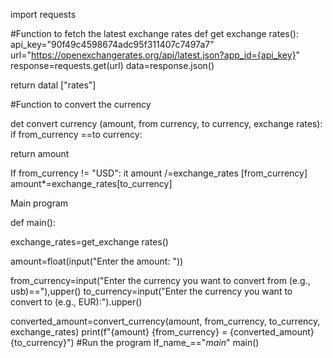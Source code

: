 import requests

#Function to fetch the latest exchange rates
 def get exchange rates():
api_key="90f49c4598674adc95f311407c7497a7"
url="https://openexchangerates.org/api/latest.json?app_id={api_key}"
response=requests.get(url) data=response.json()

return datal ["rates"]

#Function to convert the currency

det convert currency (amount, from currency, to currency, exchange rates): 
if from_currency ==to currency:

return amount

If from_currency != "USD":
it amount /=exchange_rates [from_currency]
amount*=exchange_rates[to_currency] 

Main program

def main():

exchange_rates=get_exchange rates()

amount=float(input("Enter the amount: "))

from_currency=input("Enter the currency you want to convert from (e.g., usb)=="),upper() 
to_currency=input("Enter the currency you want to convert to (e.g., EUR):").upper()

converted_amount=convert_currency(amount, from_currency, to_currency, exchange_rates) print(f"{amount} {from_currency} = {converted_amount} {to_currency}")
#Run the program
If_name_=="_main_"
main()
